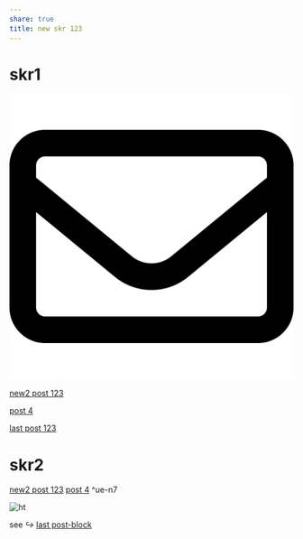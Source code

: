 ```yaml
---
share: true
title: new skr 123
---
```


# skr1

![кккккк200](./_Files_/pic-1.svg)


[new2 post 123](./wiki2/post-G3-123.md)

[post 4](./second%20my%20post.md)

[last post 123](new%20skr%20123.md)

# skr2

  [new2 post 123](./wiki2/post-G3-123.md) [post 4](./second%20my%20post.md) ^ue-n7



![ht](new%20skr%20123.md#^ue-n7)



see _↪_ [last post-block](new%20skr%20123.md#^ue-n7)


